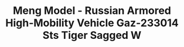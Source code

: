 ---
layout: product
title: "Meng Model - Russian Armored High-Mobility Vehicle Gaz-233014 Sts Tiger Sagged W"
price: "2600" 
desc: "N/A"
img_path: "/assets/img/MM-SPS-025.jpg"
brand: "N/A"
available: false
special_offer: false
new: false
soon: false
cat: "010000"
subcat: "011000"
subsubcat: "0N/A"
sifra: "MM-SPS-025"
---